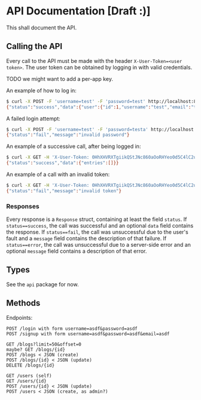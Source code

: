 # API Documentation [Draft :)]

This shall document the API.

## Calling the API

Every call to the API must be made with the header `X-User-Token=<user token>`.
The user token can be obtained by logging in with valid credentials.

TODO we might want to add a per-app key.

An example of how to log in:
```bash
$ curl -X POST -F 'username=test' -F 'password=test' http://localhost:8080/login
{"status":"success","data":{"user":{"id":1,"username":"test","email":"test@boiling.rip","enabled":true,"can_login":true,"join_date":"2000-01-01T00:00:00Z","last_login":"2000-01-01T00:00:00Z","last_access":"2000-01-01T00:00:00Z","uploaded":0,"downloaded":0},"token":"0HhXHVRXTgiikQStJNc860aOoRHYeo0d5C4lC2uiUxmzlVEAbnLYTjgs0YK4SV0dYldt5lu2rOZlsfP8Ufuq5EXqyCkXXvWxzt1DbrmR78ihKCGKTuyLeqwpwhadm4xs"}}
```

A failed login attempt:
```bash
$ curl -X POST -F 'username=test' -F 'password=testa' http://localhost:8080/login
{"status":"fail","message":"invalid password"}
```

An example of a successive call, after being logged in:
```bash
$ curl -X GET -H 'X-User-Token: 0HhXHVRXTgiikQStJNc860aOoRHYeo0d5C4lC2uiUxmzlVEAbnLYTjgs0YK4SV0dYldt5lu2rOZlsfP8Ufuq5EXqyCkXXvWxzt1DbrmR78ihKCGKTuyLeqwpwhadm4xs' 'http://localhost:8080/blogs?offset=0&limit=100'
{"status":"success","data":{"entries":[]}}
```

An example of a call with an invalid token:
```bash
$ curl -X GET -H 'X-User-Token: 0HhXHVRXTgiikQStJNc860aOoRHYeo0d5C4lC2uiUxmzlVEAbnLYTjgs0YK4SV0dYldt5lu2rOZlsfP9adm4xs' 'http://localhost:8080/blogs?offset=0&limit=100'
{"status":"fail","message":"invalid token"}
```

### Responses

Every response is a `Response` struct, containing at least the field `status`.
If `status==success`, the call was successful and an optional `data` field contains the response.
If `status==fail`, the call was unsuccessful due to the user's fault and a `message` field contains the description of that failure.
If `status==error`, the call was unsuccessful due to a server-side error and an optional `message` field contains a description of that error.

## Types

See the `api` package for now.

## Methods

Endpoints:

```
POST /login with form username=asdf&password=asdf
POST /signup with form username=asdf&password=asdf&email=asdf

GET /blogs?limit=50&offset=0
maybe? GET /blogs/{id}
POST /blogs < JSON (create)
POST /blogs/{id} < JSON (update)
DELETE /blogs/{id}

GET /users (self)
GET /users/{id}
POST /users/{id} < JSON (update)
POST /users < JSON (create, as admin?)
```